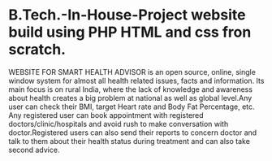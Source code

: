 # B.Tech.-In-House-Project website build using PHP HTML and css fron scratch.

WEBSITE FOR SMART HEALTH ADVISOR is an open source, online, single window system for almost all health related issues, facts and information. Its main focus is on rural India, where the lack of knowledge and awareness about health creates a big problem at national as well as global level.Any user can check their BMI, target Heart rate and Body Fat Percentage, etc. Any registered user can book appointment with registered doctors/clinic/hospitals and avoid rush to make conversation with doctor.Registered users can also send their reports to concern doctor and talk to them about their health status during treatment and can also take second advice. 
